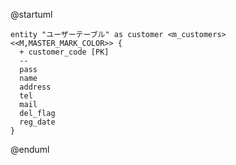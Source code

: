 @startuml
```uml
entity "ユーザーテーブル" as customer <m_customers>
<<M,MASTER_MARK_COLOR>> {
  + customer_code [PK]
  --
  pass
  name
  address
  tel
  mail
  del_flag
  reg_date
}
```
@enduml
